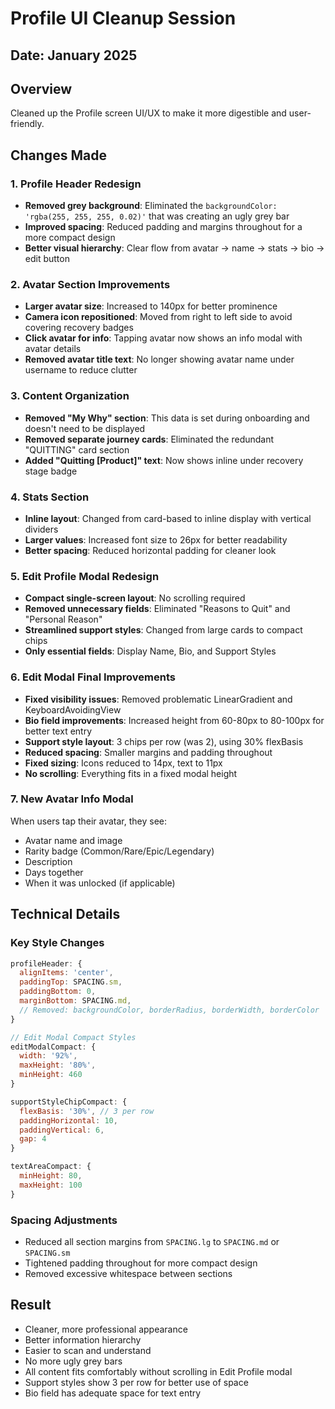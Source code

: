 # Profile UI Cleanup Session

## Date: January 2025

## Overview
Cleaned up the Profile screen UI/UX to make it more digestible and user-friendly.

## Changes Made

### 1. Profile Header Redesign
- **Removed grey background**: Eliminated the `backgroundColor: 'rgba(255, 255, 255, 0.02)'` that was creating an ugly grey bar
- **Improved spacing**: Reduced padding and margins throughout for a more compact design
- **Better visual hierarchy**: Clear flow from avatar → name → stats → bio → edit button

### 2. Avatar Section Improvements
- **Larger avatar size**: Increased to 140px for better prominence
- **Camera icon repositioned**: Moved from right to left side to avoid covering recovery badges
- **Click avatar for info**: Tapping avatar now shows an info modal with avatar details
- **Removed avatar title text**: No longer showing avatar name under username to reduce clutter

### 3. Content Organization
- **Removed "My Why" section**: This data is set during onboarding and doesn't need to be displayed
- **Removed separate journey cards**: Eliminated the redundant "QUITTING" card section
- **Added "Quitting [Product]" text**: Now shows inline under recovery stage badge

### 4. Stats Section
- **Inline layout**: Changed from card-based to inline display with vertical dividers
- **Larger values**: Increased font size to 26px for better readability
- **Better spacing**: Reduced horizontal padding for cleaner look

### 5. Edit Profile Modal Redesign
- **Compact single-screen layout**: No scrolling required
- **Removed unnecessary fields**: Eliminated "Reasons to Quit" and "Personal Reason"
- **Streamlined support styles**: Changed from large cards to compact chips
- **Only essential fields**: Display Name, Bio, and Support Styles

### 6. Edit Modal Final Improvements
- **Fixed visibility issues**: Removed problematic LinearGradient and KeyboardAvoidingView
- **Bio field improvements**: Increased height from 60-80px to 80-100px for better text entry
- **Support style layout**: 3 chips per row (was 2), using 30% flexBasis
- **Reduced spacing**: Smaller margins and padding throughout
- **Fixed sizing**: Icons reduced to 14px, text to 11px
- **No scrolling**: Everything fits in a fixed modal height

### 7. New Avatar Info Modal
When users tap their avatar, they see:
- Avatar name and image
- Rarity badge (Common/Rare/Epic/Legendary)
- Description
- Days together
- When it was unlocked (if applicable)

## Technical Details

### Key Style Changes
```javascript
profileHeader: {
  alignItems: 'center',
  paddingTop: SPACING.sm,
  paddingBottom: 0,
  marginBottom: SPACING.md,
  // Removed: backgroundColor, borderRadius, borderWidth, borderColor
}

// Edit Modal Compact Styles
editModalCompact: {
  width: '92%',
  maxHeight: '80%',
  minHeight: 460
}

supportStyleChipCompact: {
  flexBasis: '30%', // 3 per row
  paddingHorizontal: 10,
  paddingVertical: 6,
  gap: 4
}

textAreaCompact: {
  minHeight: 80,
  maxHeight: 100
}
```

### Spacing Adjustments
- Reduced all section margins from `SPACING.lg` to `SPACING.md` or `SPACING.sm`
- Tightened padding throughout for more compact design
- Removed excessive whitespace between sections

## Result
- Cleaner, more professional appearance
- Better information hierarchy
- Easier to scan and understand
- No more ugly grey bars
- All content fits comfortably without scrolling in Edit Profile modal
- Support styles show 3 per row for better use of space
- Bio field has adequate space for text entry 